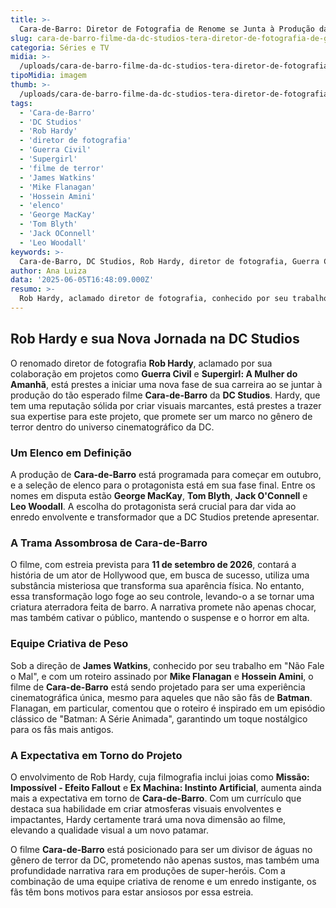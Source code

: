 ```yaml
---
title: >-
  Cara-de-Barro: Diretor de Fotografia de Renome se Junta à Produção da DC Studios
slug: cara-de-barro-filme-da-dc-studios-tera-diretor-de-fotografia-de-guerra-civil-e-supergirl
categoria: Séries e TV
midia: >-
  /uploads/cara-de-barro-filme-da-dc-studios-tera-diretor-de-fotografia-de-guerra-civil-e-supergirl-thumb.webp
tipoMidia: imagem
thumb: >-
  /uploads/cara-de-barro-filme-da-dc-studios-tera-diretor-de-fotografia-de-guerra-civil-e-supergirl-thumb.webp
tags:
  - 'Cara-de-Barro'
  - 'DC Studios'
  - 'Rob Hardy'
  - 'diretor de fotografia'
  - 'Guerra Civil'
  - 'Supergirl'
  - 'filme de terror'
  - 'James Watkins'
  - 'Mike Flanagan'
  - 'Hossein Amini'
  - 'elenco'
  - 'George MacKay'
  - 'Tom Blyth'
  - 'Jack OConnell'
  - 'Leo Woodall'
keywords: >-
  Cara-de-Barro, DC Studios, Rob Hardy, diretor de fotografia, Guerra Civil, Supergirl, filme de terror, James Watkins, Mike Flanagan, Hossein Amini, elenco, George MacKay, Tom Blyth, Jack O'Connell, Leo Woodall
author: Ana Luiza
data: '2025-06-05T16:48:09.000Z'
resumo: >-
  Rob Hardy, aclamado diretor de fotografia, conhecido por seu trabalho em Guerra Civil e Supergirl, agora embarca na produção do filme Cara-de-Barro da DC Studios. O filme promete uma abordagem inovadora no gênero de terror, com estreia marcada para 2026.
---
```


## Rob Hardy e sua Nova Jornada na DC Studios

O renomado diretor de fotografia **Rob Hardy**, aclamado por sua colaboração em projetos como **Guerra Civil** e **Supergirl: A Mulher do Amanhã**, está prestes a iniciar uma nova fase de sua carreira ao se juntar à produção do tão esperado filme **Cara-de-Barro** da **DC Studios**. Hardy, que tem uma reputação sólida por criar visuais marcantes, está prestes a trazer sua expertise para este projeto, que promete ser um marco no gênero de terror dentro do universo cinematográfico da DC.

### Um Elenco em Definição

A produção de **Cara-de-Barro** está programada para começar em outubro, e a seleção de elenco para o protagonista está em sua fase final. Entre os nomes em disputa estão **George MacKay**, **Tom Blyth**, **Jack O'Connell** e **Leo Woodall**. A escolha do protagonista será crucial para dar vida ao enredo envolvente e transformador que a DC Studios pretende apresentar.

### A Trama Assombrosa de Cara-de-Barro

O filme, com estreia prevista para **11 de setembro de 2026**, contará a história de um ator de Hollywood que, em busca de sucesso, utiliza uma substância misteriosa que transforma sua aparência física. No entanto, essa transformação logo foge ao seu controle, levando-o a se tornar uma criatura aterradora feita de barro. A narrativa promete não apenas chocar, mas também cativar o público, mantendo o suspense e o horror em alta.

### Equipe Criativa de Peso

Sob a direção de **James Watkins**, conhecido por seu trabalho em "Não Fale o Mal", e com um roteiro assinado por **Mike Flanagan** e **Hossein Amini**, o filme de **Cara-de-Barro** está sendo projetado para ser uma experiência cinematográfica única, mesmo para aqueles que não são fãs de **Batman**. Flanagan, em particular, comentou que o roteiro é inspirado em um episódio clássico de "Batman: A Série Animada", garantindo um toque nostálgico para os fãs mais antigos.

### A Expectativa em Torno do Projeto

O envolvimento de Rob Hardy, cuja filmografia inclui joias como **Missão: Impossível - Efeito Fallout** e **Ex Machina: Instinto Artificial**, aumenta ainda mais a expectativa em torno de **Cara-de-Barro**. Com um currículo que destaca sua habilidade em criar atmosferas visuais envolventes e impactantes, Hardy certamente trará uma nova dimensão ao filme, elevando a qualidade visual a um novo patamar.

O filme **Cara-de-Barro** está posicionado para ser um divisor de águas no gênero de terror da DC, prometendo não apenas sustos, mas também uma profundidade narrativa rara em produções de super-heróis. Com a combinação de uma equipe criativa de renome e um enredo instigante, os fãs têm bons motivos para estar ansiosos por essa estreia.